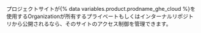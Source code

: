 プロジェクトサイトが{% data variables.product.prodname_ghe_cloud %}を使用するOrganizationが所有するプライベートもしくはインターナルリポジトリから公開されるなら、そのサイトのアクセス制御を管理できます。
